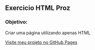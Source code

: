 <h2>Exercicio HTML Proz</h2>
<h3>Objetivo:</h3>
<p>Criar uma página utilizando apenas HTML</p>

<!-- [Clique aqui para visualisar o projeto](https://alanpedrod.github.io/euro-tour/) -->

<a href="https://alanpedrod.github.io/euro-tour/" target="_blank" rel="noopener noreferrer">Visite meu projeto no GitHub Pages</a>